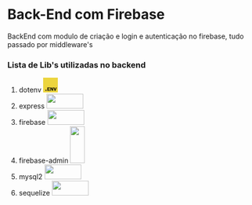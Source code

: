 <h1> Back-End com Firebase </h1>

<p>
    BackEnd com modulo de criação e login e autenticação no firebase, tudo passado por middleware's
 </p>

<h3> Lista de Lib's utilizadas no backend </h3>
 <ol>
  <li>dotenv <img height="30" width="30" src="https://raw.githubusercontent.com/motdotla/dotenv/master/dotenv.png"> </li>
  <li>express <img height="30" width="75" src="https://camo.githubusercontent.com/0566752248b4b31b2c4bdc583404e41066bd0b6726f310b73e1140deefcc31ac/68747470733a2f2f692e636c6f756475702e636f6d2f7a6659366c4c376546612d3330303078333030302e706e67"> </li>
  <li>firebase <img height="30" width="75" src="https://w7.pngwing.com/pngs/101/702/png-transparent-firebase-web-application-database-firebase-angle-computer-orange.png"> </li>
  <li>firebase-admin <img height="75" width="30" src="https://w7.pngwing.com/pngs/101/702/png-transparent-firebase-web-application-database-firebase-angle-computer-orange.png"> </li>
  <li>mysql2 <img height="30" width="75" src="https://img1.gratispng.com/20180803/bx/kisspng-mysql-database-image-vector-graphics-integrations-opsview-5b648f451747c6.6957402115333169330954.jpg"> </li>
  <li>sequelize <img height="30" width="75" src="https://www.luiztools.com.br/wp-content/uploads/2021/01/sequelize.png"> </li>
 </ol>
